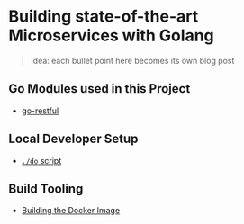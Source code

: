 # Building state-of-the-art Microservices with Golang

> Idea: each bullet point here becomes its own blog post

## Go Modules used in this Project

* [go-restful](https://github.com/emicklei/go-restful)

## Local Developer Setup

* [`./do` script](do-script.md)

## Build Tooling

* [Building the Docker Image](dockerization.md)